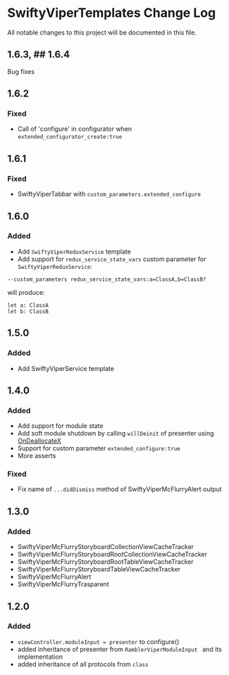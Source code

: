 # SwiftyViperTemplates Change Log

All notable changes to this project will be documented in this file.

## 1.6.3, ## 1.6.4
Bug fixes

## 1.6.2
### Fixed 
* Call of 'configure' in configurator when ```extended_configurator_create:true```

## 1.6.1
### Fixed 
* SwiftyViperTabbar with ```custom_parameters.extended_configure```

## 1.6.0
### Added
* Add ```SwiftyViperReduxService``` template
* Add support for ```redux_service_state_vars``` custom parameter for ```SwiftyViperReduxService```:
 ```
 --custom_parameters redux_service_state_vars:a=ClassA,b=ClassB?
 ```
 will produce:
 ```
 let a: ClassA
 let b: ClassB
 ```

## 1.5.0
### Added
* Add SwiftyViperService template

## 1.4.0
### Added
* Add support for module state
* Add soft module shutdown by calling ```willDeinit``` of presenter using [OnDeallocateX](https://github.com/ladeiko/OnDeallocateX)
* Support for custom parameter ```extended_configure:true```
* More asserts

### Fixed
* Fix name of ```...didDismiss``` method of SwiftyViperMcFlurryAlert output

## 1.3.0
### Added
*  SwiftyViperMcFlurryStoryboardCollectionViewCacheTracker
*  SwiftyViperMcFlurryStoryboardRootCollectionViewCacheTracker
*  SwiftyViperMcFlurryStoryboardRootTableViewCacheTracker
*  SwiftyViperMcFlurryStoryboardTableViewCacheTracker
*  SwiftyViperMcFlurryAlert
*  SwiftyViperMcFlurryTrasparent

## 1.2.0
### Added
* ```viewController.moduleInput = presenter``` to configure()
* added inheritance of presenter from ```RamblerViperModuleInput ``` and its implementation
* added inheritance of all protocols from ```class```
